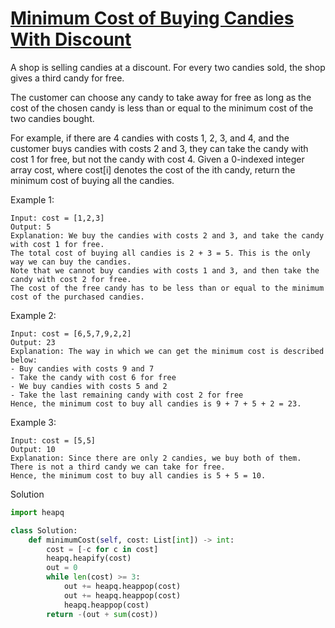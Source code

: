 # [Minimum Cost of Buying Candies With Discount](https://leetcode.com/problems/minimum-cost-of-buying-candies-with-discount/description/)

A shop is selling candies at a discount. For every two candies sold, the shop gives a third candy for free.

The customer can choose any candy to take away for free as long as the cost of the chosen candy is less than or equal to
the minimum cost of the two candies bought.

For example, if there are 4 candies with costs 1, 2, 3, and 4, and the customer buys candies with costs 2 and 3, they 
can take the candy with cost 1 for free, but not the candy with cost 4.
Given a 0-indexed integer array cost, where cost[i] denotes the cost of the ith candy, return the minimum cost of buying
all the candies.

Example 1:
```
Input: cost = [1,2,3]
Output: 5
Explanation: We buy the candies with costs 2 and 3, and take the candy with cost 1 for free.
The total cost of buying all candies is 2 + 3 = 5. This is the only way we can buy the candies.
Note that we cannot buy candies with costs 1 and 3, and then take the candy with cost 2 for free.
The cost of the free candy has to be less than or equal to the minimum cost of the purchased candies.
```
Example 2:
```
Input: cost = [6,5,7,9,2,2]
Output: 23
Explanation: The way in which we can get the minimum cost is described below:
- Buy candies with costs 9 and 7
- Take the candy with cost 6 for free
- We buy candies with costs 5 and 2
- Take the last remaining candy with cost 2 for free
Hence, the minimum cost to buy all candies is 9 + 7 + 5 + 2 = 23.
```
Example 3:
```
Input: cost = [5,5]
Output: 10
Explanation: Since there are only 2 candies, we buy both of them. There is not a third candy we can take for free.
Hence, the minimum cost to buy all candies is 5 + 5 = 10.
```
Solution
```python
import heapq

class Solution:
    def minimumCost(self, cost: List[int]) -> int:
        cost = [-c for c in cost]
        heapq.heapify(cost)
        out = 0
        while len(cost) >= 3:
            out += heapq.heappop(cost)
            out += heapq.heappop(cost)
            heapq.heappop(cost)
        return -(out + sum(cost))
```